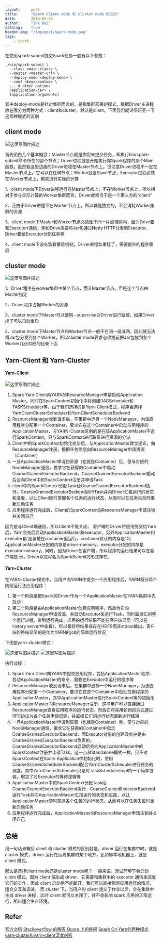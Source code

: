 ```yaml
---
layout:     post
title:      "Spark client mode 和 cluster mode 的区别"
date:       2018-04-28
author:     "Ink Bai"
catalog:    true
header-img: "/img/post/spark-mode.png"
tags:
    - Spark
---
```


在使用spark-submit提交Spark任务一般有以下参数：

```
./bin/spark-submit \
  --class <main-class> \
  --master <master-url> \
  --deploy-mode <deploy-mode> \
  --conf <key>=<value> \
  ... # other options
  <application-jar> \
  [application-arguments]
```

其中deploy-mode是针对集群而言的，是指集群部署的模式，根据Driver主进程放在哪分为两种方式：client和cluster，默认是client，下面我们就详细研究一下这两种模式的区别

## client mode

![这里写图片描述](/img/content/20170609165010221.png)

首先明白几个基本概念：Master节点就是你用来提交任务，即执行bin/spark-submit命令所在的那个节点；Driver进程就是开始执行你Spark程序的那个Main函数，虽然我这里边画的Driver进程在Master节点上，但注意Driver进程不一定在Master节点上，它可以在任何节点；Worker就是Slave节点，Executor进程必然在Worker节点上，用来进行实际的计算

1、client mode下Driver进程运行在Master节点上，不在Worker节点上，所以相对于参与实际计算的Worker集群而言，Driver就相当于是一个第三方的“client”

2、正由于Driver进程不在Worker节点上，所以其是独立的，不会消耗Worker集群的资源

3、client mode下Master和Worker节点必须处于同一片局域网内，因为Drive要和Executorr通信，例如Drive需要将Jar包通过Netty HTTP分发到Executor，Driver要给Executor分配任务等

4、client mode下没有监督重启机制，Driver进程如果挂了，需要额外的程序重启
## cluster mode
![这里写图片描述](/img/content/20170609183743824.png)

1、Driver程序在worker集群中某个节点，而非Master节点，但是这个节点由Master指定

2、Driver程序占据Worker的资源

3、cluster mode下Master可以使用--supervise对Driver进行监控，如果Driver挂了可以自动重启

4、cluster mode下Master节点和Worker节点一般不在同一局域网，因此就无法将Jar包分发到各个Worker，所以cluster mode要求必须提前把Jar包放到各个Worker几点对应的目录下面

## Yarn-Client 和 Yarn-Cluster
#### Yarn-Client

![这里写图片描述](/img/content/yarn-client.png)

1. Spark Yarn Client向YARN的ResourceManager申请启动Application Master。同时在SparkContent初始化中将创建DAGScheduler和TASKScheduler等，由于我们选择的是Yarn-Client模式，程序会选择YarnClientClusterScheduler和YarnClientSchedulerBackend
2. ResourceManager收到请求后，在集群中选择一个NodeManager，为该应用程序分配第一个Container，要求它在这个Container中启动应用程序的ApplicationMaster，与YARN-Cluster区别的是在该ApplicationMaster不运行SparkContext，只与SparkContext进行联系进行资源的分派
3. Client中的SparkContext初始化完毕后，与ApplicationMaster建立通讯，向ResourceManager注册，根据任务信息向ResourceManager申请资源（Container）
4. 一旦ApplicationMaster申请到资源（也就是Container）后，便与对应的NodeManager通信，要求它在获得的Container中启动CoarseGrainedExecutorBackend，CoarseGrainedExecutorBackend启动后会向Client中的SparkContext注册并申请Task
5. client中的SparkContext分配Task给CoarseGrainedExecutorBackend执行，CoarseGrainedExecutorBackend运行Task并向Driver汇报运行的状态和进度，以让Client随时掌握各个任务的运行状态，从而可以在任务失败时重新启动任务
6. 应用程序运行完成后，Client的SparkContext向ResourceManager申请注销并关闭自己

因为是与Client端通信，所以Client不能关闭。
 客户端的Driver将应用提交给Yarn后，Yarn会先后启动ApplicationMaster和executor，另外ApplicationMaster和executor都 是装载在container里运行，container默认的内存是1G，ApplicationMaster分配的内存是driver-memory，executor分配的内存是executor-memory。同时，因为Driver在客户端，所以程序的运行结果可以在客户端显 示，Driver以进程名为SparkSubmit的形式存在。

 #### Yarn-Cluster
在YARN-Cluster模式中，当用户向YARN中提交一个应用程序后，YARN将分两个阶段运行该应用程序：

1. 第一个阶段是把Spark的Driver作为一个ApplicationMaster在YARN集群中先启动；
2. 第二个阶段是由ApplicationMaster创建应用程序，然后为它向ResourceManager申请资源，并启动Executor来运行Task，同时监控它的整个运行过程，直到运行完成，应用的运行结果不能在客户端显示（可以在history server中查看），所以最好将结果保存在HDFS而非stdout输出，客户端的终端显示的是作为YARN的job的简单运行状况

下图是yarn-cluster模式：

![这里写图片描述](/img/content/yarn-cluster1.png)
![这里写图片描述](/img/content/yarn-cluster2.png)

执行过程：

1. Spark Yarn Client向YARN中提交应用程序，包括ApplicationMaster程序、启动ApplicationMaster的命令、需要在Executor中运行的程序等
2. ResourceManager收到请求后，在集群中选择一个NodeManager，为该应用程序分配第一个Container，要求它在这个Container中启动应用程序的ApplicationMaster，其中ApplicationMaster进行SparkContext等的初始化
3. ApplicationMaster向ResourceManager注册，这样用户可以直接通过ResourceManage查看应用程序的运行状态，然后它将采用轮询的方式通过RPC协议为各个任务申请资源，并监控它们的运行状态直到运行结束
4. 一旦ApplicationMaster申请到资源（也就是Container）后，便与对应的NodeManager通信，要求它在获得的Container中启动CoarseGrainedExecutorBackend，而Executor对象的创建及维护是由CoarseGrainedExecutorBackend负责的，CoarseGrainedExecutorBackend启动后会向ApplicationMaster中的SparkContext注册并申请Task。这一点和Standalone模式一样，只不过SparkContext在Spark Application中初始化时，使用CoarseGrainedSchedulerBackend配合YarnClusterScheduler进行任务的调度，其中YarnClusterScheduler只是对TaskSchedulerImpl的一个简单包装，增加了对Executor的等待逻辑等
5. ApplicationMaster中的SparkContext分配Task给CoarseGrainedExecutorBackend执行，CoarseGrainedExecutorBackend运行Task并向ApplicationMaster汇报运行的状态和进度，以让ApplicationMaster随时掌握各个任务的运行状态，从而可以在任务失败时重新启动任务
6. 应用程序运行完成后，ApplicationMaster向ResourceManager申请注销并关闭自己

## 总结
用一句话来概括 client 和 cluster 模式的区别就是，driver 运行在集群中时，就是 cluster 模式，driver 运行在远离集群的某个地方，比如你本地机器上，就是 client 模式。

那么是选择client mode还是cluster mode呢？
一般来说，测试环境下会启动 client 模式，因为 client 端生成 driver，它需要和集群中的 executor 通信来调度它们的工作，因此 client 启动后不能断开，我们可以直接观测应用运行的情况，适合交互和调试。
而 cluster 下，当用户的 client 提交了作业以后，会在集群中生成 driver 进程，此时 client 就可以关闭了，并不会影响 spark 应用的正常运行，所以适合生产环境。
## Refer
[官方文档](http://spark.apache.org/docs/latest/submitting-applications.html)
[Stackoverflow 的解答  ](https://stackoverflow.com/questions/37027732/spark-standalone-differences-between-client-and-cluster-deploy-modes)
[Quora 上的提问](https://www.quora.com/When-should-apache-spark-be-run-in-yarn-cluster-mode-vs-yarn-client-mode-A-use-case-example-for-both-approaches-would-be-more-helpful)
[Spark On Yarn的两种模式yarn-cluster和yarn-client深度剖析](https://www.cnblogs.com/ITtangtang/p/7967386.html)
